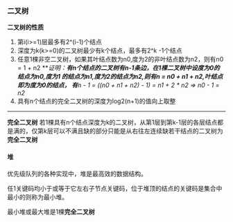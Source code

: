 ### 二叉树

**二叉树的性质**
1. 第i(i>=1)层最多有2^(i-1)个结点
2. 深度为k(k>=0)的二叉树最少有k个结点，最多有2^k -1个结点
3. 任意1棵非空二叉树，如果其叶结点数为n0,度为2的非叶结点数为n2，则有n0 = 1 + n2
   ***证明：***有n个结点的二叉树有n-1条边，在1棵二叉树中设度为0的结点为n0,度为1
   的结点为n1,度为2的结点为n2,则有n = n0 + n1 + n2,叶结点即为度为0的结点，
   有**n - 1 = ((n0 + n1 + n2) - 1) = n1 + 2 * n2  => n0 - 1 = n2**
4. 具有n个结点的完全二叉树的深度为log2(n+1)的值向上取整


-----

**完全二叉树**
若1棵具有n个结点深度为k的二叉树，从第1层到第k-1层的各层结点都是满的，仅第k层可以不满且缺的部分只能是从右往左连续缺若干结点的二叉树为**完全二叉树**

#### 堆
优先级队列的各种实现中，堆是最高效的数据结构。

任1关键码均小于或等于它左右子节点关键码，位于堆顶的结点的关键码是集合中最小的则称为最小堆。

最小堆或最大堆是1棵**完全二叉树**



